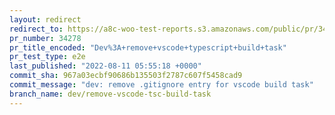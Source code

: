 ```yaml
---
layout: redirect
redirect_to: https://a8c-woo-test-reports.s3.amazonaws.com/public/pr/34278/e2e/index.html
pr_number: 34278
pr_title_encoded: "Dev%3A+remove+vscode+typescript+build+task"
pr_test_type: e2e
last_published: "2022-08-11 05:55:18 +0000"
commit_sha: 967a03ecbf90686b135503f2787c607f5458cad9
commit_message: "dev: remove .gitignore entry for vscode build task"
branch_name: dev/remove-vscode-tsc-build-task
---
```

